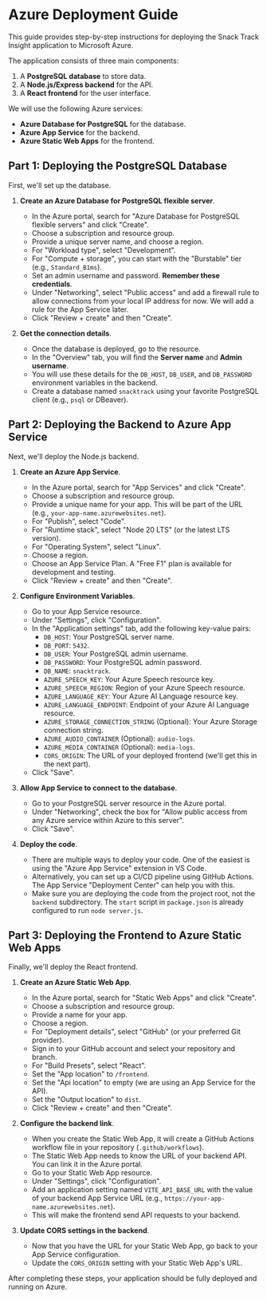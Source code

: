 # Azure Deployment Guide

This guide provides step-by-step instructions for deploying the Snack Track Insight application to Microsoft Azure.

The application consists of three main components:
1.  A **PostgreSQL database** to store data.
2.  A **Node.js/Express backend** for the API.
3.  A **React frontend** for the user interface.

We will use the following Azure services:
-   **Azure Database for PostgreSQL** for the database.
-   **Azure App Service** for the backend.
-   **Azure Static Web Apps** for the frontend.

## Part 1: Deploying the PostgreSQL Database

First, we'll set up the database.

1.  **Create an Azure Database for PostgreSQL flexible server**.
    -   In the Azure portal, search for "Azure Database for PostgreSQL flexible servers" and click "Create".
    -   Choose a subscription and resource group.
    -   Provide a unique server name, and choose a region.
    -   For "Workload type", select "Development".
    -   For "Compute + storage", you can start with the "Burstable" tier (e.g., `Standard_B1ms`).
    -   Set an admin username and password. **Remember these credentials**.
    -   Under "Networking", select "Public access" and add a firewall rule to allow connections from your local IP address for now. We will add a rule for the App Service later.
    -   Click "Review + create" and then "Create".

2.  **Get the connection details**.
    -   Once the database is deployed, go to the resource.
    -   In the "Overview" tab, you will find the **Server name** and **Admin username**.
    -   You will use these details for the `DB_HOST`, `DB_USER`, and `DB_PASSWORD` environment variables in the backend.
    -   Create a database named `snacktrack` using your favorite PostgreSQL client (e.g., `psql` or DBeaver).

## Part 2: Deploying the Backend to Azure App Service

Next, we'll deploy the Node.js backend.

1.  **Create an Azure App Service**.
    -   In the Azure portal, search for "App Services" and click "Create".
    -   Choose a subscription and resource group.
    -   Provide a unique name for your app. This will be part of the URL (e.g., `your-app-name.azurewebsites.net`).
    -   For "Publish", select "Code".
    -   For "Runtime stack", select "Node 20 LTS" (or the latest LTS version).
    -   For "Operating System", select "Linux".
    -   Choose a region.
    -   Choose an App Service Plan. A "Free F1" plan is available for development and testing.
    -   Click "Review + create" and then "Create".

2.  **Configure Environment Variables**.
    -   Go to your App Service resource.
    -   Under "Settings", click "Configuration".
    -   In the "Application settings" tab, add the following key-value pairs:
        -   `DB_HOST`: Your PostgreSQL server name.
        -   `DB_PORT`: `5432`.
        -   `DB_USER`: Your PostgreSQL admin username.
        -   `DB_PASSWORD`: Your PostgreSQL admin password.
        -   `DB_NAME`: `snacktrack`.
        -   `AZURE_SPEECH_KEY`: Your Azure Speech resource key.
        -   `AZURE_SPEECH_REGION`: Region of your Azure Speech resource.
        -   `AZURE_LANGUAGE_KEY`: Your Azure AI Language resource key.
        -   `AZURE_LANGUAGE_ENDPOINT`: Endpoint of your Azure AI Language resource.
        -   `AZURE_STORAGE_CONNECTION_STRING` (Optional): Your Azure Storage connection string.
        -   `AZURE_AUDIO_CONTAINER` (Optional): `audio-logs`.
        -   `AZURE_MEDIA_CONTAINER` (Optional): `media-logs`.
        -   `CORS_ORIGIN`: The URL of your deployed frontend (we'll get this in the next part).
    -   Click "Save".

3.  **Allow App Service to connect to the database**.
    -   Go to your PostgreSQL server resource in the Azure portal.
    -   Under "Networking", check the box for "Allow public access from any Azure service within Azure to this server".
    -   Click "Save".

4.  **Deploy the code**.
    -   There are multiple ways to deploy your code. One of the easiest is using the "Azure App Service" extension in VS Code.
    -   Alternatively, you can set up a CI/CD pipeline using GitHub Actions. The App Service "Deployment Center" can help you with this.
    -   Make sure you are deploying the code from the project root, not the `backend` subdirectory. The `start` script in `package.json` is already configured to run `node server.js`.

## Part 3: Deploying the Frontend to Azure Static Web Apps

Finally, we'll deploy the React frontend.

1.  **Create an Azure Static Web App**.
    -   In the Azure portal, search for "Static Web Apps" and click "Create".
    -   Choose a subscription and resource group.
    -   Provide a name for your app.
    -   Choose a region.
    -   For "Deployment details", select "GitHub" (or your preferred Git provider).
    -   Sign in to your GitHub account and select your repository and branch.
    -   For "Build Presets", select "React".
    -   Set the "App location" to `/frontend`.
    -   Set the "Api location" to empty (we are using an App Service for the API).
    -   Set the "Output location" to `dist`.
    -   Click "Review + create" and then "Create".

2.  **Configure the backend link**.
    -   When you create the Static Web App, it will create a GitHub Actions workflow file in your repository (`.github/workflows`).
    -   The Static Web App needs to know the URL of your backend API. You can link it in the Azure portal.
    -   Go to your Static Web App resource.
    -   Under "Settings", click "Configuration".
    -   Add an application setting named `VITE_API_BASE_URL` with the value of your backend App Service URL (e.g., `https://your-app-name.azurewebsites.net`).
    -   This will make the frontend send API requests to your backend.

3.  **Update CORS settings in the backend**.
    -   Now that you have the URL for your Static Web App, go back to your App Service configuration.
    -   Update the `CORS_ORIGIN` setting with your Static Web App's URL.

After completing these steps, your application should be fully deployed and running on Azure.
